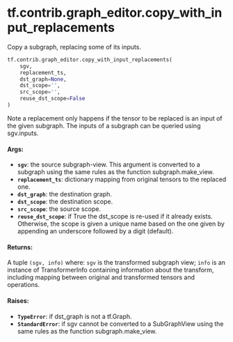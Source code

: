 <div itemscope itemtype="http://developers.google.com/ReferenceObject">
<meta itemprop="name" content="tf.contrib.graph_editor.copy_with_input_replacements" />
<meta itemprop="path" content="Stable" />
</div>

# tf.contrib.graph_editor.copy_with_input_replacements

Copy a subgraph, replacing some of its inputs.

``` python
tf.contrib.graph_editor.copy_with_input_replacements(
    sgv,
    replacement_ts,
    dst_graph=None,
    dst_scope='',
    src_scope='',
    reuse_dst_scope=False
)
```

<!-- Placeholder for "Used in" -->

Note a replacement only happens if the tensor to be replaced
is an input of the given subgraph. The inputs of a subgraph can
be queried using sgv.inputs.

#### Args:


* <b>`sgv`</b>: the source subgraph-view. This argument is converted to a subgraph
  using the same rules as the function subgraph.make_view.
* <b>`replacement_ts`</b>: dictionary mapping from original tensors to the
  replaced one.
* <b>`dst_graph`</b>: the destination graph.
* <b>`dst_scope`</b>: the destination scope.
* <b>`src_scope`</b>: the source scope.
* <b>`reuse_dst_scope`</b>: if True the dst_scope is re-used if it already exists.
  Otherwise, the scope is given a unique name based on the one given
  by appending an underscore followed by a digit (default).

#### Returns:

A tuple `(sgv, info)` where:
  `sgv` is the transformed subgraph view;
  `info` is an instance of TransformerInfo containing
  information about the transform, including mapping between
  original and transformed tensors and operations.


#### Raises:


* <b>`TypeError`</b>: if dst_graph is not a tf.Graph.
* <b>`StandardError`</b>: if sgv cannot be converted to a SubGraphView using
  the same rules as the function subgraph.make_view.